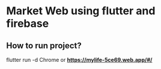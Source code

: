 # Market Web using flutter and firebase

## How to run project?

flutter run -d Chrome or **https://mylife-5ce69.web.app/#/**
